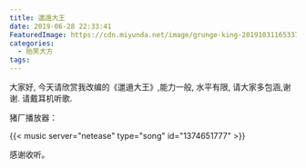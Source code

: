 ```yaml
---
title: 邋遢大王
date: 2019-06-28 22:33:41
FeaturedImage: https://cdn.miyunda.net/image/grunge-king-20191031165337.jpg
categories:
  - 贻笑大方
tags:
---
```


大家好, 今天请欣赏我改编的《邋遢大王》,能力一般, 水平有限, 请大家多包涵,谢谢. 请戴耳机听歌.

<!-- more -->

猪厂播放器：

{{< music server="netease" type="song" id="1374651777" >}}

感谢收听。